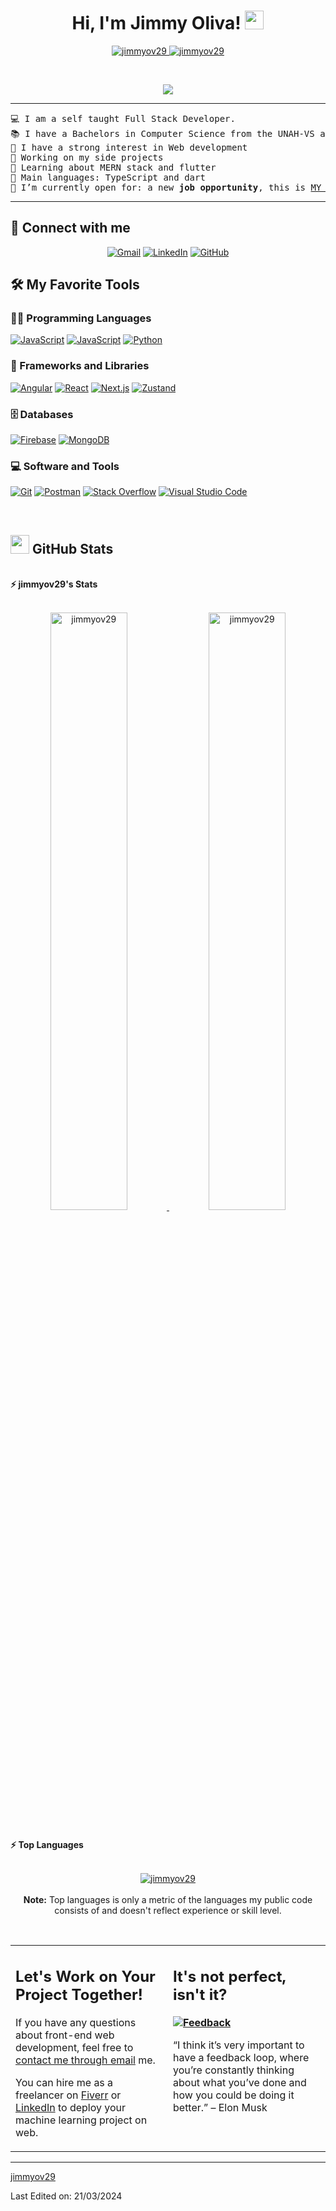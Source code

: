 <h1 align="center">
Hi, I'm Jimmy Oliva!
	<a href="https://github.com/jimmyov29" target="_self">
		<img src="https://media.giphy.com/media/hvRJCLFzcasrR4ia7z/giphy.gif" width="30">
	</a>
</h1>
<p align="center">
	<a href="https://github.com/jimmyov29">
		<img src="https://komarev.com/ghpvc/?username=jimmyov29&label=Profile%20views&color=0e75b6&style=flat" alt="jimmyov29" />
	</a>
	<a href="https://github.com/jimmyov29">
		<img src="https://img.shields.io/github/followers/jimmyov29?label=Followers" alt="jimmyov29" />
	</a>
</p>
<br/>
<p align="center">
	<a href="https://github.com/jimmyov29">
		<img src="https://readme-typing-svg.herokuapp.com?lines=Software+Engineer;FrontEnd+Web+Developer;DS%20|%20AI%20|%20ML%20Enthusiastic;Always%20learning%20new%20things&center=true&width=380&height=45">
	</a>
</p>

<hr>

<pre>
💻 I am a self taught Full Stack Developer.
📚 I have a Bachelors in Computer Science from the UNAH-VS at Honduras
📝 I have a strong interest in Web development
🔭 Working on my side projects
🌱 Learning about MERN stack and flutter
🌟 Main languages: TypeScript and dart
🤔 I’m currently open for: a new <b>job opportunity</b>, this is <a href="https://drive.google.com/file/d/1G3beBFiuq52NL5b4oIEWrH4uhBQ3BEUa/view?usp=sharing" target="_blank">MY RESUME.</a>
</pre>
<hr>

## 🤝 Connect with me
<p align="center">
	<a href="mailto:jimmy.ov2998@gmail.com"><img img src="https://img.shields.io/badge/gmail-%23EA4335.svg?style=plastic&logo=gmail&logoColor=white" alt="Gmail"/></a>
	<a href="https://www.linkedin.com/in/jimmyov29/"><img src="https://img.shields.io/badge/linkedin-%230A66C2.svg?style=plastic&logo=linkedin&logoColor=white" alt="LinkedIn"/></a>
	<a href="https://github.com/jimmyov29"><img src="https://img.shields.io/badge/github-%23181717.svg?style=plastic&logo=github&logoColor=white" alt="GitHub"/></a>
</p>

## 🛠️ My Favorite Tools

### 👨‍💻 Programming Languages

<p>
    <a href="https://github.com/jimmyov29"><img alt="JavaScript" src="https://img.shields.io/badge/JavaScript%20-%23F7DF1E.svg?logo=javascript&logoColor=black"></a>
    <a href="https://github.com/jimmyov29"><img alt="JavaScript" src="https://img.shields.io/badge/TypeScript-blue"></a>
    <a href="https://github.com/jimmyov29"><img alt="Python" src="https://img.shields.io/badge/Python%20-%2314354C.svg?logo=python&logoColor=white"></a>

### 🧰 Frameworks and Libraries

<p>
    <a href="https://github.com/jimmyov29"><img alt="Angular" src="https://img.shields.io/badge/Angular%20-%23D00000.svg?logo=Angular&logoColor=white"></a>
    <a href="https://github.com/jimmyov29"><img alt="React" src="https://img.shields.io/badge/React-blue"></a>
    <a href="https://github.com/jimmyov29"><img alt="Next.js" src="https://img.shields.io/badge/next.js-black"></a>
    <a href="https://github.com/jimmyov29"><img alt="Zustand" src="https://img.shields.io/badge/Zustand-purple"></a>
</p>

### 🗄️ Databases

<p>
    <a href="https://github.com/jimmyov29"><img alt="Firebase" src ="https://img.shields.io/badge/Firebase-%23FF6F00.svg?logo=firebase&logoColor=white"></a>
    <a href="https://github.com/jimmyov29"><img alt="MongoDB" src ="https://img.shields.io/badge/MongoDB-darkgreen"></a>
</p>

### 💻 Software and Tools

<p>
    <a href="https://github.com/jimmyov29"><img alt="Git" src="https://img.shields.io/badge/Git%20-%23F05033.svg?logo=git&logoColor=white"></a>
    <a href="https://github.com/jimmyov29"><img alt="Postman" src="https://img.shields.io/badge/Postman-FF6C37?logo=postman&logoColor=white"></a>
    <a href="https://github.com/jimmyov29"><img alt="Stack Overflow" src="https://img.shields.io/badge/-Stack%20Overflow-FE7A16?logo=stack-overflow&logoColor=white"></a>
    <a href="https://github.com/jimmyov29"><img alt="Visual Studio Code" src="https://img.shields.io/badge/Visual%20Studio%20Code-0078d7.svg?logo=visual-studio-code&logoColor=white"></a>
</p>
</br>

<!--
### 👨🏽‍💻 Workspace
<p>
    <a href="https://github.com/jimmyov29"><img alt="Macbook Air M1" src="https://img.shields.io/badge/Apple-MacBook_Air_2020-999999?style=for-the-badge&logo=apple&logoColor=white"></a>
    <a href="https://github.com/jimmyov29"><img alt="Spotify" src="https://img.shields.io/badge/Spotify-1ED760?&style=for-the-badge&logo=spotify&logoColor=white"></a>
</p>
-->


## <a href="https://github.com/jimmyov29"><img src="https://www.blumbergdigital.com/wp-content/uploads/2020/10/stats-graphic-statistics-business-512.png" width="30"></a> GitHub Stats

<br/>
<summary><b>⚡ jimmyov29's Stats</b></summary>
<br/>
<p align="center">
	<a href="https://github.com/jimmyov29">
	<img width="49.5%" src="https://github-readme-stats.vercel.app/api?username=jimmyov29&show_icons=true" alt="jimmyov29">
	<img width="49.5%" src="https://github-readme-streak-stats.herokuapp.com/?user=jimmyov29" alt="jimmyov29">
	</a>
	<br/>
</p>
<br/>
<!--
<summary><b>⚡ Activity graph</b></summary>
<br/>
<p align="center">
	<a href="https://github.com/jimmyov29">
		<img src="https://activity-graph.herokuapp.com/graph?username=jimmyov29&bg_color=ffffff&color=000000&line=000000&point=000000&area=true&hide_border=true" alt="jimmyov29">
	</a>
</p>
<br/>
-->
<summary><b>⚡ Top Languages</b></summary>
<br/>

<p align="center">
	<a href="https://github.com/jimmyov29">
	<img src="https://github-readme-stats.vercel.app/api/top-langs/?username=jimmyov29&langs_count=8&layout=compact" alt="jimmyov29">
	</a>
	<br/>
<br/>
<b>Note:</b> Top languages is only a metric of the languages my public code consists of and doesn't reflect experience or skill level.
</p>
<br/>

<table style="border: none">
  <tr>
  <td width="50%" valign="top">

## Let's Work on Your Project Together!

If you have any questions about front-end web development, feel free to <a href="mailto:jimmy.ov2998@gmail.com">contact me through email</a> me.

You can hire me as a freelancer on <a href="https://www.fiverr.com">Fiverr</a> or <a href="https://www.linkedin.com/in/jimmyov29/">LinkedIn</a> to deploy your machine learning project on web.

  </td>
  <td width="50%" valign="top">

## It's not perfect, isn't it?

**<a href="https://github.com/jimmyov29"><img alt="Feedback" src="https://img.shields.io/badge/Ask%20me-anything-1abc9c.svg"></a>**

“I think it’s very important to have a feedback loop, where you’re constantly thinking about what you’ve done and how you could be doing it better.”
– Elon Musk

  </td>
  </tr>
</table>

------

[jimmyov29](https://github.com/jimmyov29)

Last Edited on: 21/03/2024
